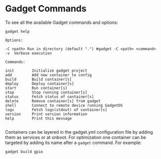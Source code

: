 # Gadget Commands

To see all the available Gadget commands and options:

```
gadget help
```

```
Options:

-C <path> Run in directory (default ".") #gadget -C <path> <command>
-v	Verbose execution 

Commands:

init        Initialize gadget project
add         Add new container to config
build       Build container[s]
deploy      Deploy container[s]
start       Run container[s]
stop        Stop running container[s]
status      Fetch status of container[s]
delete      Remove container[s] from gadget
shell       Connect to remote device running GadgetOS
logs        Fetch logs(stdout) of container[s]
version     Print version information
help        Print this message
 
```

Containers can be layered in the gadget.yml configuration file by adding them as services or at onboot. For optimization one container can be targeted by adding its name after a `gadget` command. For example:

`gadget build gpio`


